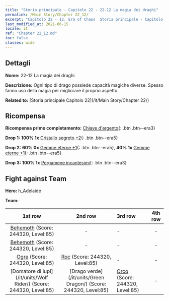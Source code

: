 ```yaml
---
title: "Storia principale - Capitolo 22 - 22-12 La magia dei draghi"
permalink: /Main Story/Chapter 22_12/
excerpt: "Capitolo 22 - 12. Era of Chaos  Storia principale - Capitolo 22_12. 22-12 La magia dei draghi"
last_modified_at: 2021-06-15
locale: it
ref: "Chapter 22_12.md"
toc: false
classes: wide
---
```


## Dettagli

 **Nome:** 22-12 La magia dei draghi

 **Descrizione:** Ogni tipo di drago possiede capacità magiche diverse. Spesso fanno uso della magia per migliorare il proprio aspetto.

 **Related to:** [Storia principale Capitolo 22](/it/Main Story/Chapter 22/)

## Ricompensa

 **Ricompensa primo completamento:** [Chiave d'argento](/ItemsIT/con_693/){: .btn .btn--era3}

 **Drop 1:** **100% 1x** [Cristallo segreto +2](/ItemsIT/mat_80/){: .btn .btn--era5}

 **Drop 2:** **60% 0x** [Gemme eterne +1](/ItemsIT/mat_72/){: .btn .btn--era5}, **40% 1x** [Gemme eterne +1](/ItemsIT/mat_72/){: .btn .btn--era5}

 **Drop 3:** **100% 1x** [Pergamene incantesimi](/ItemsIT/con_694/){: .btn .btn--era3}


## Fight against Team
 **Hero:** h_Adelaide

 **Team:**


  | 1st row | 2nd row | 3rd row | 4th row |
  |:----:|:----:|:----|:----:|
  | [Behemoth](/it/units/Behemoth/) (Score: 244320, Level:85)  | - | - | - |
  | [Behemoth](/it/units/Behemoth/) (Score: 244320, Level:85)  | - | - | - |
  | [Ogre](/it/units/Ogre/) (Score: 244320, Level:85)  | [Roc](/it/units/Roc/) (Score: 244320, Level:85)  | - | - |
  | [Domatore di lupi](/it/units/Wolf Rider/) (Score: 244320, Level:85)  | [Drago verde](/it/units/Green Dragon/) (Score: 244320, Level:85)  | [Orco](/it/units/Orc/) (Score: 244320, Level:85)  | - |


